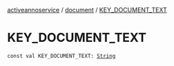[activeannoservice](../index.md) / [document](index.md) / [KEY_DOCUMENT_TEXT](./-k-e-y_-d-o-c-u-m-e-n-t_-t-e-x-t.md)

# KEY_DOCUMENT_TEXT

`const val KEY_DOCUMENT_TEXT: `[`String`](https://kotlinlang.org/api/latest/jvm/stdlib/kotlin/-string/index.html)